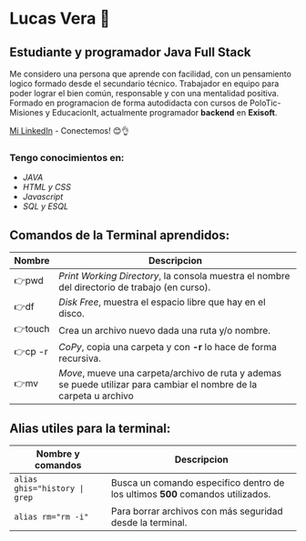 # Lucas Vera 🦁
## Estudiante y programador Java Full Stack

Me considero una persona que aprende con facilidad, con un pensamiento logico formado desde el secundario técnico. Trabajador en equipo para poder lograr el bien 
común, responsable y con una mentalidad positiva.
Formado en programacion de forma autodidacta con cursos de PoloTic-Misiones y EducacionIt, actualmente programador **backend** en **Exisoft**.

[Mi LinkedIn](https://www.linkedin.com/in/lucas-vera/) - Conectemos! 😊👌
### Tengo conocimientos en:
- *JAVA*
- *HTML y CSS*
- *Javascript*
- *SQL y ESQL*

## Comandos de la Terminal aprendidos:
|Nombre    |Descripcion|
|----------|-----------|
|👉pwd    |*Print Working Directory*, la consola muestra el nombre del directorio de trabajo (en curso).|
|👉df      |*Disk Free*, muestra el espacio libre que hay en el disco. |
|👉touch    | Crea un archivo nuevo dada una ruta y/o nombre. |
|👉cp -r   | *CoPy*, copia una carpeta y con **-r** lo hace de forma recursiva. |
|👉mv      |  *Move*, mueve una carpeta/archivo de ruta y ademas se puede utilizar para cambiar el nombre de la carpeta u archivo|

## Alias utiles para la terminal:
|Nombre y comandos | Descripcion |
|------------------|-------------|
|``alias ghis="history \| grep`` |Busca un comando especifico dentro de los ultimos **500** comandos utilizados. |
|`alias rm="rm -i"`| Para borrar archivos con más seguridad desde la terminal.|
